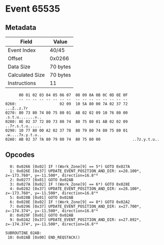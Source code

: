 # Event 65535

## Metadata

| Field           | Value    |
|-----------------|----------|
| Event Index     | 40/45    |
| Offset          | 0x0266   |
| Data Size       | 70 bytes |
| Calculated Size | 70 bytes |
| Instructions    | 11       |

```
      00 01 02 03 04 05 06 07  08 09 0A 0B 0C 0D 0E 0F
      -- -- -- -- -- -- -- --  -- -- -- -- -- -- -- --
0260:                   02 09  10 5A 80 00 7A 02 37 72        ...Z..z.7r
0270: 80 73 80 74 80 75 80 01  AB 02 02 09 10 76 80 00  .s.t.u.......v..
0280: 8E 02 37 72 80 73 80 74  80 75 80 01 AB 02 02 09  ..7r.s.t.u......
0290: 10 77 80 00 A2 02 37 78  80 79 80 74 80 75 80 01  .w....7x.y.t.u..
02A0: AB 02 37 7A 80 79 80 74  80 75 80 00              ..7z.y.t.u..    
```

## Opcodes

```
  0: 0x0266 [0x02] IF !(Work_Zone[9] == 5*) GOTO 0x027A
  1: 0x026E [0x37] UPDATE_EVENT_POSITION_AND_DIR: x=28.100*, z=-173.760*, y=-11.500*, direction=16.8°*
  2: 0x0277 [0x01] GOTO 0x02AB
  3: 0x027A [0x02] IF !(Work_Zone[9] == 6*) GOTO 0x028E
  4: 0x0282 [0x37] UPDATE_EVENT_POSITION_AND_DIR: x=28.100*, z=-173.760*, y=-11.500*, direction=16.8°*
  5: 0x028B [0x01] GOTO 0x02AB
  6: 0x028E [0x02] IF !(Work_Zone[9] == 8*) GOTO 0x02A2
  7: 0x0296 [0x37] UPDATE_EVENT_POSITION_AND_DIR: x=27.700*, z=-174.374*, y=-11.500*, direction=16.8°*
  8: 0x029F [0x01] GOTO 0x02AB
  9: 0x02A2 [0x37] UPDATE_EVENT_POSITION_AND_DIR: x=27.892*, z=-174.374*, y=-11.500*, direction=16.8°*

SUBROUTINE_02AB:
 10: 0x02AB [0x00] END_REQSTACK()
```
